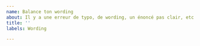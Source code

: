 ```yaml
---
name: Balance ton wording
about: Il y a une erreur de typo, de wording, un énoncé pas clair, etc. (pas du code, mais que du français)
title: ''
labels: Wording

---
```

